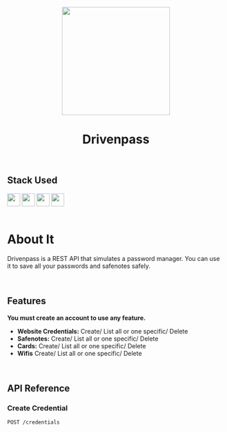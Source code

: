 <p align="center">
  <img src="https://cdn-icons-png.flaticon.com/512/2471/2471610.png" width="250px" height="250px">
</p>
<h1 align="center">
  Drivenpass
</h1>

</br>

<div>
  <h2>Stack Used</h2>
  <img src="https://img.shields.io/badge/PostgreSQL-316192?style=for-the-badge&logo=postgresql&logoColor=white" height="30px"/>
  <img src="https://img.shields.io/badge/Prisma-3982CE?style=for-the-badge&logo=Prisma&logoColor=white" height="30px"/>
  <img src="https://img.shields.io/badge/TypeScript-007ACC?style=for-the-badge&logo=typescript&logoColor=white" height="30px"/>
  <img src="https://img.shields.io/badge/Node.js-43853D?style=for-the-badge&logo=node.js&logoColor=white" height="30px"/>  
</div>

</br>

# About It

Drivenpass is a REST API that simulates a password manager. You can use it to save all your passwords and safenotes safely.

</br>

## Features

**You must create an account to use any feature.** 

- **Website Credentials:** Create/ List all or one specific/ Delete 
- **Safenotes:** Create/ List all or one specific/ Delete 
- **Cards:** Create/ List all or one specific/ Delete
- **Wifis** Create/ List all or one specific/ Delete

</br>

## API Reference

### Create Credential

```http 
POST /credentials
```



